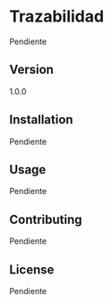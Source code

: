 # Trazabilidad

Pendiente

## Version

1.0.0

## Installation

Pendiente

## Usage

Pendiente

## Contributing
Pendiente

## License
Pendiente